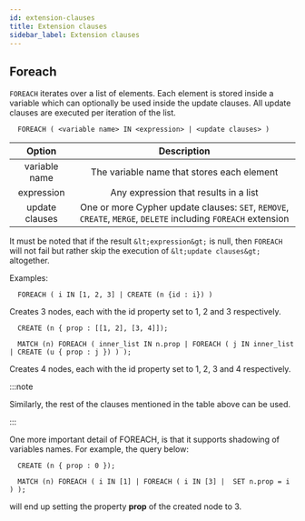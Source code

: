```yaml
---
id: extension-clauses
title: Extension clauses
sidebar_label: Extension clauses
---
```


## Foreach

`FOREACH` iterates over a list of elements. Each element is stored inside a
variable which can optionally be used inside the update clauses. All update
clauses are executed per iteration of the list.

```cypher
  FOREACH ( <variable name> IN <expression> | <update clauses> )
```

|     Option     |                                                  Description                                                  |
| :------------: | :-----------------------------------------------------------------------------------------------------------: |
| variable name  |                                  The variable name that stores each element                                   |
|   expression   |                                     Any expression that results in a list                                     |
| update clauses | One or more Cypher update clauses: `SET`, `REMOVE`, `CREATE`, `MERGE`, `DELETE` including `FOREACH` extension |

It must be noted that if the result `&lt;expression&gt;` is null, then `FOREACH`
will not fail but rather skip the execution of `&lt;update clauses&gt;`
altogether.

Examples:

```cypher
  FOREACH ( i IN [1, 2, 3] | CREATE (n {id : i}) )
```

Creates 3 nodes, each with the id property set to 1, 2 and 3 respectively.

```cypher
  CREATE (n { prop : [[1, 2], [3, 4]]);

  MATCH (n) FOREACH ( inner_list IN n.prop | FOREACH ( j IN inner_list | CREATE (u { prop : j }) ) );
```

Creates 4 nodes, each with the id property set to 1, 2, 3 and 4 respectively.

:::note 

Similarly, the rest of the clauses mentioned in the table above can be
used. 

:::

One more important detail of FOREACH, is that it supports shadowing of variables
names. For example, the query below:

```cypher
  CREATE (n { prop : 0 });

  MATCH (n) FOREACH ( i IN [1] | FOREACH ( i IN [3] |  SET n.prop = i ) );
```

will end up setting the property **prop** of the created node to 3.
